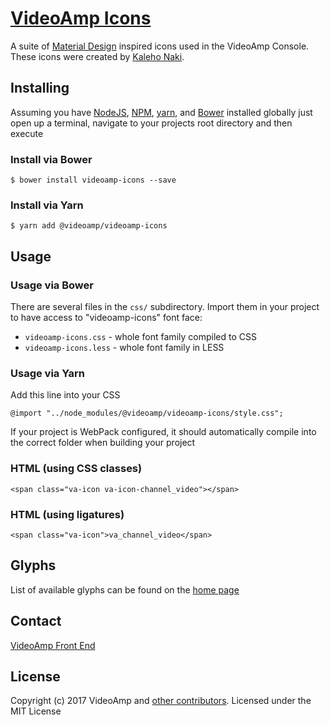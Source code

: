 # [VideoAmp Icons](http://icons.videoamp.design/)
A suite of [Material Design](https://material.io) inspired icons used in the VideoAmp Console.
These icons were created by [Kaleho Naki](https://github.com/blueishh).


## Installing
Assuming you have [NodeJS](http://nodejs.org/), [NPM](https://www.npmjs.com/), [yarn](https://yarnpkg.com/en/), and [Bower](http://bower.io/) installed globally just open up a terminal, navigate to your projects root directory and then execute

### Install via Bower
```
$ bower install videoamp-icons --save
```

### Install via Yarn
```
$ yarn add @videoamp/videoamp-icons
```


## Usage

### Usage via Bower

There are several files in the `css/` subdirectory. Import them in your project
to have access to "videoamp-icons" font face:

* `videoamp-icons.css` - whole font family compiled to CSS
* `videoamp-icons.less` - whole font family in LESS


### Usage via Yarn

Add this line into your CSS

`@import "../node_modules/@videoamp/videoamp-icons/style.css";`

If your project is WebPack configured, it should automatically compile into the correct folder when building your project


### HTML (using CSS classes)
`<span class="va-icon va-icon-channel_video"></span>`

### HTML (using ligatures)
`<span class="va-icon">va_channel_video</span>`



## Glyphs
List of available glyphs can be found on the [home page](http://icons.videoamp.design/)


## Contact
[VideoAmp Front End](mailto:frontend@videoamp.com)


## License
Copyright (c) 2017 VideoAmp and [other contributors](https://github.com/VideoAmp/videoamp-icons/graphs/contributors).
Licensed under the MIT License